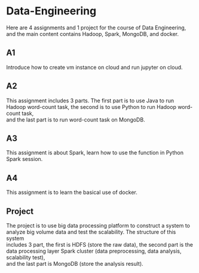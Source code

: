 # Data-Engineering
Here are 4 assignments and 1 project for the course of Data Engineering, and the main content contains Hadoop, Spark, MongoDB, and docker.

## A1
Introduce how to create vm instance on cloud and run jupyter on cloud.

## A2
This assignment includes 3 parts. The first part is to use Java to run Hadoop word-count task, the second is to use Python to run Hadoop word-count task, \
and the last part is to run word-count task on MongoDB.

## A3
This assignment is about Spark, learn how to use the function in Python Spark session.

## A4
This assignment is to learn the basical use of docker.
  
## Project
The project is to use big data processing platform to construct a system to analyze big volume data and test the scalability. The structure of this system \
includes 3 part, the first is HDFS (store the raw data), the second part is the data processing layer Spark cluster (data preprocessing, data analysis, scalability test), \
and the last part is MongoDB (store the analysis result).

